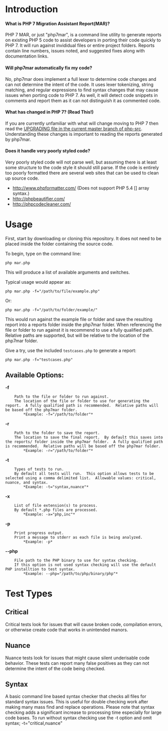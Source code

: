 # Introduction
#### What is PHP 7 Migration Assistant Report(MAR)?
PHP 7 MAR, or just "php7mar", is a command line utility to generate reports on existing PHP 5 code to assist developers in porting their code quickly to PHP 7.  It will run against invididual files or entire project folders.  Reports contain line numbers, issues noted, and suggested fixes along with documentation links.

#### Will php7mar automatically fix my code?
No, php7mar does implement a full lexer to determine code changes and can not determine the intent of the code.  It uses lexer tokenizing, string matching, and regular expressions to find syntax changes that may cause issues when porting code to PHP 7.  As well, it will detect code snippets in comments and report them as it can not distinguish it as commented code.

#### What has changed in PHP 7? (Read This!)
If you are currently unfamiliar with what will change moving to PHP 7 then read the [UPGRADING file in the current master branch of php-src](https://github.com/php/php-src/blob/PHP-7.0.0/UPGRADING).  Understanding these changes is important to reading the reports generated by php7mar.

#### Does it handle very poorly styled code?
Very poorly styled code will not parse well, but assuming there is at least some structure to the code style it should still parse.  If the code is entirely too poorly formatted there are several web sites that can be used to clean up source code.

* http://www.phpformatter.com/ (Does not support PHP 5.4 [] array syntax.)
* http://phpbeautifier.com/
* http://phpcodecleaner.com/

# Usage
First, start by downloading or cloning this repository.  It does not need to be placed inside the folder containing the source code.

To begin, type on the command line:

	php mar.php

This will produce a list of available arguments and switches.

Typical usage would appear as:

	php mar.php -f="/path/to/file/example.php"

Or:

	php mar.php -f="/path/to/folder/example/"

This would run against the example file or folder and save the resulting report into a reports folder inside the php7mar folder.  When referencing the file or folder to run against it is recommend to use a fully qualified path.  Relative paths are supported, but will be relative to the location of the php7mar folder.

Give a try, use the included `testcases.php` to generate a report:

	php mar.php -f="testcases.php"

## Available Options:
**-f**
```
	Path to the file or folder to run against.
	The location of the file or folder to use for generating the report.  A fully qualified path is recommended.  Relative paths will be based off the php7mar folder.
		*Example: -f="/path/to/folder"*
```

**-r**
```
	Path to the folder to save the report.
	The location to save the final report.  By default this saves into the reports/ folder inside the php7mar folder.  A fully qualified path is recommended.  Relative paths will be based off the php7mar folder.
		*Example: -r="/path/to/folder"*
```

**-t**
```
	Types of tests to run.
	By default all tests will run.  This option allows tests to be selected using a comma delimited list.  Allowable values: critical, nuance, and syntax.
		*Example: -t="syntax,nuance"*
```

**-x**
```
	List of file extension(s) to process.
	By default *.php files are processed.
		*Example: -x="php,inc"*
```

**-p**
```
	Print progress output.
	Print a message to stderr as each file is being analyzed.
		*Example: -p*
```

**--php**
```
	File path to the PHP binary to use for syntax checking.
	If this option is not used syntax checking will use the default PHP installtion to test syntax.
		*Example: --php="/path/to/php/binary/php"*
```

# Test Types
## Critical
Critical tests look for issues that will cause broken code, compilation errors, or otherwise create code that works in unintended manors.

## Nuance
Nuance tests look for issues that might cause silent underisable code behavior.  These tests can report many false positives as they can not determine the intent of the code being checked.

## Syntax
A basic command line based syntax checker that checks all files for standard syntax issues.  This is useful for double checking work after making many mass find and replace operations.  Please note that syntax checking adds a significant increase to processing time especially for large code bases.  To run without syntax checking use the -t option and omit syntax; -t="critical,nuance"
